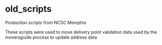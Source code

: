 # old_scripts
Production scripts from NCSC Memphis

These scripts were used to move delivery point validation data used by the moversguide process to update address data 

